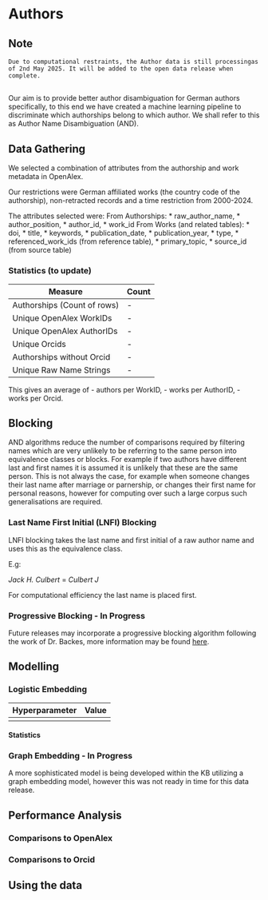 # Authors
## Note 
    Due to computational restraints, the Author data is still processingas of 2nd May 2025. It will be added to the open data release when complete.
##
Our aim is to provide better author disambiguation for German authors specifically, to this end we have created a machine learning pipeline to discriminate which authorships belong to which author. We shall refer to this as Author Name Disambiguation (AND). 

## Data Gathering
We selected a combination of attributes from the authorship and work metadata in OpenAlex. 

Our restrictions were German affiliated works (the country code of the authorship), non-retracted records and a time restriction from 2000-2024.

The attributes selected were:
From Authorships:
    * raw_author_name,
    * author_position,
    * author_id,
    * work_id
From Works (and related tables):
    * doi,
    * title,
    * keywords,
    * publication_date,
    * publication_year,
    * type,
    * referenced_work_ids (from reference table),
    * primary_topic,
    * source_id (from source table)

### Statistics (to update)

| Measure | Count |
| -- | -- |
| Authorships (Count of rows) | - |
| Unique OpenAlex WorkIDs | - |
| Unique OpenAlex AuthorIDs | - |
| Unique Orcids | - |
| Authorships without Orcid | - |
| Unique Raw Name Strings | -  |


This gives an average of - authors per WorkID, - works per AuthorID, - works per Orcid.

## Blocking
AND algorithms reduce the number of comparisons required by filtering names which are very unlikely to be referring to the same person into equivalence classes or blocks. For example if two authors have different last and first names it is assumed it is unlikely that these are the same person. This is not always the case, for example when someone changes their last name after marriage or parnership, or changes their first name for personal reasons, however for computing over such a large corpus such generalisations are required.
### Last Name First Initial (LNFI) Blocking
LNFI blocking takes the last name and first initial of a raw author name and uses this as the equivalence class. 

E.g:

*Jack H. Culbert* = *Culbert J*

For computational efficiency the last name is placed first.

### Progressive Blocking - In Progress
Future releases may incorporate a progressive blocking algorithm following the work of Dr. Backes, more information may be found [here](https://nbn-resolving.org/urn:nbn:de:hbz:061-20230411-132939-9). 

## Modelling
### Logistic Embedding

Hyperparameter | Value      |
| -- | -- |
| | |

#### Statistics

### Graph Embedding - In Progress
A more sophisticated model is being developed within the KB utilizing a graph embedding model, however this was not ready in time for this data release.
## Performance Analysis
### Comparisons to OpenAlex
### Comparisons to Orcid

## Using the data
